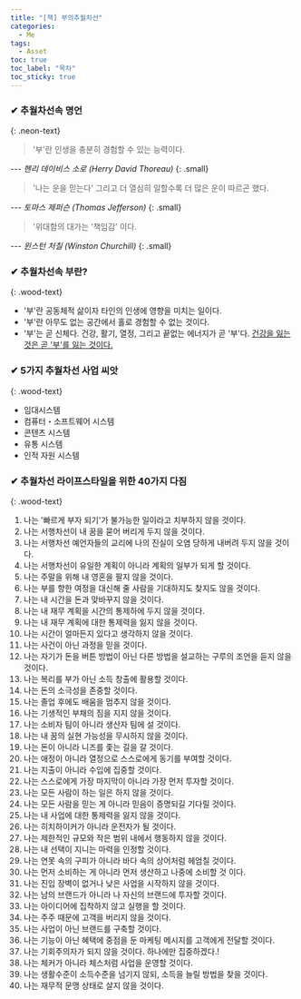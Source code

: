 ```yaml
---
title: "[책] 부의추월차선"
categories:
  - Me
tags:
  - Asset
toc: true
toc_label: "목차"
toc_sticky: true
---
```


### ✔ 추월차선속 명언
{: .neon-text}

> '부'란 인생을 충분히 경험할 수 있는 능력이다.

<cite>--- 헨리 데이비스 소로 (Herry David Thoreau)</cite>
{: .small}

> '나는 운을 믿는다' 그리고 더 열심히 일할수록 더 많은 운이 따르곤 했다.

<cite>--- 토마스 제퍼슨 (Thomas Jefferson)</cite>
{: .small}

> '위대함의 대가는 '책임감' 이다.</cite> 

<cite>--- 윈스턴 처칠 (Winston Churchill)</cite>
{: .small}

### ✔ 추월차선속 부란?
{: .wood-text}

- '부'란 공동체적 삶이자 타인의 인생에 영향을 미치는 일이다.
- '부'란 아무도 없는 공간에서 홀로 경험할 수 없는 것이다.
- '부'는 곧 신체다. 건강, 활기, 열정, 그리고 끝없는 에너지가 곧 '부'다. <u>건강을 잃는 것은 곧 '부'를 잃는 것이다.</u>

### ✔ 5가지 추월차선 사업 씨앗
{: .wood-text}

- 임대시스템
- 컴퓨터・소프트웨어 시스템
- 콘텐츠 시스템
- 유통 시스템
- 인적 자원 시스템

### ✔ 추월차선 라이프스타일을 위한 40가지 다짐
{: .wood-text}

1. 나는 '빠르게 부자 되기'가 불가능한 일이라고 치부하지 않을 것이다.
1. 나는 서행차선이 내 꿈을 묻어 버리게 두지 않을 것이다.
1. 나는 서행차선 예언자들의 교리에 나의 진실이 오염 당하게 내버려 두지 않을 것이다.
1. 나는 서행차선이 유일한 계획이 아니라 계획의 일부가 되게 할 것이다.
1. 나는 주말을 위해 내 영혼을 팔지 않을 것이다.
1. 나는 부를 향한 여정을 대신해 줄 사람을 기대하지도 찾지도 않을 것이다.
1. 나는 내 시간을 돈과 맞바꾸지 않을 것이다.
1. 나는 내 재무 계획을 시간의 통제하에 두지 않을 것이다.
1. 나는 내 재무 계획에 대한 통제력을 잃지 않을 것이다.
1. 나는 시간이 얼마든지 있다고 생각하지 않을 것이다.
1. 나는 사건이 아닌 과정을 믿을 것이다.
1. 나는 자기가 돈을 버튼 방법이 아닌 다른 방법을 설교하는 구루의 조언을 듣지 않을 것이다.
1. 나는 복리를 부가 아닌 소득 창출에 활용할 것이다.
1. 나는 돈의 소극성을 존중할 것이다.
1. 나는 졸업 후에도 배움을 멈추지 않을 것이다.
1. 나는 기생적인 부채의 짐을 지지 않을 것이다.
1. 나는 소비자 팀이 아니라 생산자 팀에 설 것이다.
1. 나는 내 꿈의 실현 가능성을 무시하지 않을 것이다.
1. 나는 돈이 아니라 니즈를 좇는 길을 갈 것이다.
1. 나는 애정이 아니라 열정으로 스스로에게 동기를 부여할 것이다.
1. 나는 지출이 아니라 수입에 집중할 것이다.
1. 나는 스스로에게 가장 마지막이 아니라 가장 먼저 투자할 것이다.
1. 나는 모든 사람이 하는 일은 하지 않을 것이다.
1. 나는 모든 사람을 믿는 게 아니라 믿음이 증명되길 기다릴 것이다.
1. 나는 내 사업에 대한 통제력을 잃지 않을 것이다.
1. 나는 히치하이커가 아니라 운전자가 될 것이다.
1. 나는 제한적인 규모와 작은 범위 내에서 행동하지 않을 것이다.
1. 나는 내 선택이 지니는 마력을 인정할 것이다.
1. 나는 연못 속의 구피가 아니라 바다 속의 상어처럼 헤엄칠 것이다.
1. 나는 먼저 소비하는 게 아니라 먼저 생산하고 나중에 소비할 것 이다.
1. 나는 진입 장벽이 없거나 낮은 사업을 시작하지 않을 것이다.
1. 나는 남의 브랜드가 아니라 나 자신의 브랜드에 투자할 것이다.
1. 나는 아이디어에 집착하지 않고 실행을 할 것이다.
1. 나는 주주 때문에 고객을 버리지 않을 것이다.
1. 나는 사업이 아닌 브랜드를 구축할 것이다.
1. 나는 기능이 아닌 혜택에 중점을 둔 마케팅 메시지를 고객에게 전달할 것이다.
1. 나는 기회주의자가 되지 않을 것이다. 하나에만 집중하겠다.!
1. 나는 체커가 아니라 체스처럼 사업을 운영할 것이다.
1. 나는 생활수준이 소득수준을 넘기지 않되, 소득을 늘릴 방법을 찾을 것이다.
1. 나는 재무적 문맹 상태로 살지 않을 것이다.